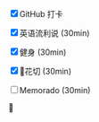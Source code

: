 <input type="checkbox" checked/>GitHub 打卡

<input type="checkbox" checked/>英语流利说 (30min)

<input type="checkbox" checked/>健身 (30min)

<input type="checkbox" checked/>花切 (30min)

<input type="checkbox" />Memorado (30min)


